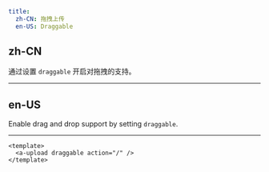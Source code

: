 ```yaml
title:
  zh-CN: 拖拽上传
  en-US: Draggable
```

## zh-CN

通过设置 `draggable` 开启对拖拽的支持。

---

## en-US

Enable drag and drop support by setting `draggable`.

---

```vue
<template>
  <a-upload draggable action="/" />
</template>
```
